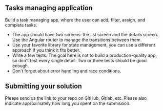 ## Tasks managing application

Build a task managing app, where the user can add, filter, assign, and complete tasks.

* The app should have two screens: the list screen and the details screen. Use the Angular router to manage the
  transitions between them.
* Use your favorite library for state management, you can use a different approach if you think it fits better.
* Write a few tests. The goal here is not to build a production-quality app, so don't test every single detail.
  Two or three tests should be good enough.
* Don't forget about error handling and race conditions.

## Submitting your solution

Please send us the link to your repo on GitHub, Gitlab, etc. Please also indicate approximately how long you spent on the submission.

